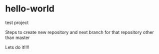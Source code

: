 # hello-world
test project


Steps to create new repository and next branch for that repository other than master


Lets do it!!!!
